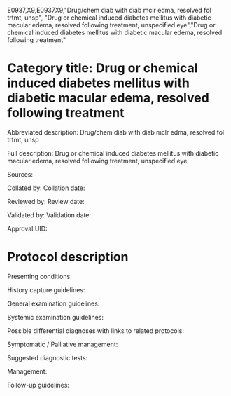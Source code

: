 E0937,X9,E0937X9,"Drug/chem diab with diab mclr edma, resolved fol trtmt, unsp", "Drug or chemical induced diabetes mellitus with diabetic macular edema, resolved following treatment, unspecified eye","Drug or chemical induced diabetes mellitus with diabetic macular edema, resolved following treatment"
# Category title: Drug or chemical induced diabetes mellitus with diabetic macular edema, resolved following treatment

Abbreviated description: Drug/chem diab with diab mclr edma, resolved fol trtmt, unsp

Full description: Drug or chemical induced diabetes mellitus with diabetic macular edema, resolved following treatment, unspecified eye

Sources:

Collated by:
Collation date:

Reviewed by:
Review date:

Validated by:
Validation date:

Approval UID:

# Protocol description

Presenting conditions:

History capture guidelines:

General examination guidelines:

Systemic examination guidelines:

Possible differential diagnoses with links to related protocols:

Symptomatic / Palliative management:

Suggested diagnostic tests:

Management:

Follow-up guidelines:
